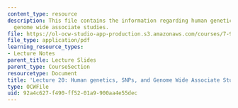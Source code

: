 ```yaml
---
content_type: resource
description: This file contains the information regarding human genetics, SNPs, and
  genome wide associate studies.
file: https://ol-ocw-studio-app-production.s3.amazonaws.com/courses/7-91j-foundations-of-computational-and-systems-biology-spring-2014/92a4c627f490ff5201a9900aa4e55dec_MIT7_91JS14_Lecture20.pdf
file_type: application/pdf
learning_resource_types:
- Lecture Notes
parent_title: Lecture Slides
parent_type: CourseSection
resourcetype: Document
title: 'Lecture 20: Human genetics, SNPs, and Genome Wide Associate Studies '
type: OCWFile
uid: 92a4c627-f490-ff52-01a9-900aa4e55dec
---
```

